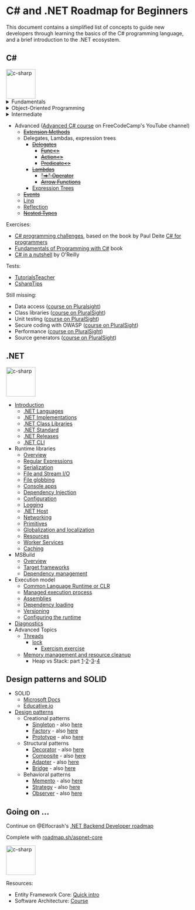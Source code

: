 # C# and .NET Roadmap for Beginners

This document contains a simplified list of concepts to guide new developers through learning the basics of the C# programming language, and a brief introduction to the .NET ecosystem.

## C#

<img title="c-sharp" alt="c-sharp" src="https://cdn.jsdelivr.net/npm/@programming-languages-logos/csharp@0.0.0/csharp_256x256.png" width=80px>

<details>
<summary>Fundamentals</summary>

- ~~Learn the Fundamentals~~
  - ~~[Basic Syntax](https://docs.microsoft.com/en-us/dotnet/csharp/tour-of-csharp/tutorials/hello-world)~~
  - ~~[Variables](https://docs.microsoft.com/en-us/dotnet/csharp/language-reference/language-specification/variables) and [Data Types](https://docs.microsoft.com/en-us/dotnet/csharp/language-reference/builtin-types/built-in-types)~~
    - ~~[String](https://docs.microsoft.com/en-us/dotnet/csharp/language-reference/builtin-types/reference-types)~~
    - ~~[Int](https://docs.microsoft.com/en-us/dotnet/csharp/language-reference/builtin-types/integral-numeric-types)~~
    - ~~[Boolean](https://docs.microsoft.com/en-us/dotnet/csharp/language-reference/builtin-types/bool)~~
    - ~~[Float/Double/Decimal](https://docs.microsoft.com/en-us/dotnet/csharp/language-reference/builtin-types/floating-point-numeric-types)~~
    - ~~[Var](https://docs.microsoft.com/en-us/dotnet/csharp/fundamentals/types/anonymous-types)~~
  - ~~[Conditionals](https://docs.microsoft.com/en-us/dotnet/csharp/language-reference/statements/selection-statements)~~
  - ~~[Methods](https://docs.microsoft.com/en-us/dotnet/csharp/methods)~~
  - ~~[Collections](https://docs.microsoft.com/en-us/dotnet/csharp/programming-guide/concepts/collections)~~
    - ~~[List](https://docs.microsoft.com/en-us/dotnet/api/system.collections.generic.list-1)~~
    - ~~[Dictionary](https://docs.microsoft.com/en-us/dotnet/api/system.collections.generic.dictionary-2)~~
    - ~~[Array](https://docs.microsoft.com/en-us/dotnet/csharp/programming-guide/arrays/)~~
  - ~~[Loops](https://docs.microsoft.com/en-us/dotnet/csharp/language-reference/statements/iteration-statements)~~
  - ~~[Namespaces](https://docs.microsoft.com/en-us/dotnet/csharp/fundamentals/types/namespaces)~~
  - ~~[Using directives](https://docs.microsoft.com/en-us/dotnet/csharp/language-reference/keywords/using-directive)~~
  - ~~[String Interpolation](https://docs.microsoft.com/en-us/dotnet/csharp/language-reference/tokens/interpolated)~~
</details>

<details>
<summary>Object-Oriented Programming</summary>

- ~~Object-Oriented Programming~~
  - ~~Three Pillars~~
    - ~~[Encapsulation](https://docs.microsoft.com/en-us/dotnet/csharp/fundamentals/object-oriented/)~~
      - ~~[Classes](https://docs.microsoft.com/en-us/dotnet/csharp/fundamentals/types/classes)~~
      - ~~[Structs](https://docs.microsoft.com/en-us/dotnet/csharp/language-reference/builtin-types/struct)~~
      - ~~[Records](https://docs.microsoft.com/en-us/dotnet/csharp/fundamentals/types/records)~~
    - ~~[Inheritance](https://docs.microsoft.com/en-us/dotnet/csharp/fundamentals/object-oriented/inheritance)~~
      - ~~[Interfaces](https://docs.microsoft.com/en-us/dotnet/csharp/fundamentals/types/interfaces)~~
      - ~~[Abstract classes](https://docs.microsoft.com/en-us/dotnet/csharp/language-reference/keywords/abstract)~~
    - ~~[Polymorphism](https://docs.microsoft.com/en-us/dotnet/csharp/fundamentals/object-oriented/polymorphism)~~
      - ~~[Virtual](https://docs.microsoft.com/en-us/dotnet/csharp/language-reference/keywords/virtual)~~
      - ~~[Override](https://docs.microsoft.com/en-us/dotnet/csharp/language-reference/keywords/override)~~
      - ~~[Using Base Classes](https://docs.microsoft.com/en-us/dotnet/csharp/language-reference/keywords/base)~~
  - ~~[Access Modifiers](https://docs.microsoft.com/en-us/dotnet/csharp/programming-guide/classes-and-structs/access-modifiers)~~
    - ~~[Public](https://docs.microsoft.com/en-us/dotnet/csharp/language-reference/keywords/public)~~
    - ~~[Private](https://docs.microsoft.com/en-us/dotnet/csharp/language-reference/keywords/private)~~
    - ~~[Internal](https://docs.microsoft.com/en-us/dotnet/csharp/language-reference/keywords/internal)~~
    - ~~[Protected](https://docs.microsoft.com/en-us/dotnet/csharp/language-reference/keywords/protected)~~
</details>

<details>
<summary>Intermediate</summary>

- ~~Intermediate~~
  - ~~[Enums](https://docs.microsoft.com/en-us/dotnet/csharp/language-reference/builtin-types/enum)~~
  - ~~[Object and Collection initializers](https://docs.microsoft.com/en-us/dotnet/csharp/programming-guide/classes-and-structs/object-and-collection-initializers)~~
  - ~~[Asynchronous Programming](https://learn.microsoft.com/en-us/dotnet/csharp/asynchronous-programming/)~~
    - ~~[Asynchronous programming scenarios](https://docs.microsoft.com/en-us/dotnet/csharp/programming-guide/concepts/async/)~~
    - ~~[Async](https://docs.microsoft.com/en-us/dotnet/csharp/language-reference/keywords/async)~~
    - ~~[Await](https://docs.microsoft.com/en-us/dotnet/csharp/language-reference/operators/await)~~
    - ~~[Tasks](https://docs.microsoft.com/en-us/dotnet/csharp/programming-guide/concepts/async/)~~
  - ~~[Exception Handling](https://docs.microsoft.com/en-us/dotnet/csharp/fundamentals/exceptions/exception-handling)~~
  - ~~[Generics](https://docs.microsoft.com/en-us/dotnet/csharp/fundamentals/types/generics)~~
  - ~~Immutability~~
    - ~~[Readonly](https://docs.microsoft.com/en-us/dotnet/csharp/language-reference/keywords/readonly)~~
    - ~~[Const](https://docs.microsoft.com/en-us/dotnet/csharp/language-reference/keywords/const)~~
  - ~~[Static](https://docs.microsoft.com/en-us/dotnet/csharp/language-reference/keywords/static)~~
  - ~~[Tuples](https://learn.microsoft.com/en-us/dotnet/csharp/language-reference/builtin-types/value-tuples)~~
  - ~~[Nullability](https://learn.microsoft.com/en-us/dotnet/csharp/nullable-references)~~
    - [tutorial](https://learn.microsoft.com/en-us/dotnet/csharp/tutorials/nullable-reference-types)
  - ~~[Casting](https://learn.microsoft.com/en-us/dotnet/csharp/programming-guide/types/casting-and-type-conversions)~~
  - ~~[Overflow](https://learn.microsoft.com/en-us/dotnet/csharp/language-reference/statements/checked-and-unchecked)~~
  - ~~[Discards](https://learn.microsoft.com/en-us/dotnet/csharp/fundamentals/functional/discards)~~
</details>

- Advanced ([Advanced C# course](https://www.youtube.com/watch?v=YT8s-90oDC0) on FreeCodeCamp's YouTube channel)
  - ~~[Extension Methods](https://learn.microsoft.com/en-us/dotnet/csharp/programming-guide/classes-and-structs/extension-methods)~~
  - Delegates, Lambdas, expression trees
    - ~~[Delegates](https://learn.microsoft.com/en-us/dotnet/csharp/programming-guide/delegates/)~~
      - ~~[Func<>](https://learn.microsoft.com/en-us/dotnet/api/system.func-2?view=net-7.0)~~
      - ~~[Action<>](https://learn.microsoft.com/it-it/dotnet/api/system.action-1?view=net-7.0)~~
      - ~~[Predicate<>](https://learn.microsoft.com/it-it/dotnet/api/system.predicate-1?view=net-7.0)~~
    - ~~[Lambdas](https://docs.microsoft.com/en-us/dotnet/csharp/language-reference/operators/lambda-expressions)~~
      - ~~["=>" Operator](https://docs.microsoft.com/en-us/dotnet/csharp/language-reference/operators/lambda-operator)~~
      - ~~[Arrow Functions](https://docs.microsoft.com/en-us/dotnet/csharp/language-reference/operators/lambda-expressions)~~
    - [Expression Trees](https://learn.microsoft.com/en-us/dotnet/csharp/advanced-topics/expression-trees/)
  - ~~[Events](https://learn.microsoft.com/en-us/dotnet/csharp/programming-guide/events/)~~
  - [Linq](https://docs.microsoft.com/en-us/dotnet/csharp/linq/)
  - [Reflection](https://learn.microsoft.com/en-us/dotnet/csharp/advanced-topics/reflection-and-attributes/)
  - ~~[Nested Types](https://learn.microsoft.com/en-us/dotnet/csharp/programming-guide/classes-and-structs/nested-types)~~

Exercises:

* [C# programming challenges](https://youtube.com/playlist?list=PLvQSG8B7sh6n0Xeuoe_SJf7RNmeI4Mfay&si=fLxrg1Dd-_69OOJQ), based on the book by Paul Deite [C# for programmers](http://www.cherrycreekeducation.com/bbk/b/Prentice_Hall_Csharp_6_for_Programmers_6th_Edition_0134596323.pdf)
* [Fundamentals of Programming with C#](https://www.introprogramming.info/wp-content/uploads/2013/07/Books/CSharpEn/Fundamentals-of-Computer-Programming-with-CSharp-Nakov-eBook-v2013.pdf) book
* [C# in a nutshell](https://dl.ebooksworld.ir/books/CSharp.10.in.a.Nutshell.Joseph.Albahari.OReilly.9781098121952.EBooksWorld.ir.pdf) by O'Reilly

Tests:

* [TutorialsTeacher](https://www.tutorialsteacher.com/online-test/csharp-test)
* [CsharpTips](http://csharp.tips/quiz/tests)

Still missing:

* Data access ([course on Pluralsight](https://app.pluralsight.com/library/courses/c-sharp-10-data-access-fundamentals/table-of-contents))
* Class libraries ([course on PluralSight](https://app.pluralsight.com/library/courses/40fb6e08-6fe1-4f65-b1e6-8b60e617f649))
* Unit testing ([course on PluralSight](https://app.pluralsight.com/library/courses/c-sharp-10-unit-testing/table-of-contents))
* Secure coding with OWASP ([course on PluralSight](https://app.pluralsight.com/library/courses/c-sharp-10-owasp-secure-coding/table-of-contents))
* Performance ([course on PluralSight](https://app.pluralsight.com/library/courses/c-sharp-10-performance-playbook/table-of-contents))
* Source generators ([course on PluralSight](https://app.pluralsight.com/library/courses/c-sharp-10-developing-source-generators/table-of-contents))

## .NET

<img title="c-sharp" alt="c-sharp" src="https://upload.wikimedia.org/wikipedia/commons/0/0e/Microsoft_.NET_logo.png" width=80px>

- [Introduction](https://learn.microsoft.com/en-us/dotnet/core/introduction)
  - [.NET Languages](https://learn.microsoft.com/en-us/dotnet/fundamentals/languages)
  - [.NET Implementations](https://learn.microsoft.com/en-us/dotnet/fundamentals/implementations)
  - [.NET Class Libraries](https://learn.microsoft.com/en-us/dotnet/standard/class-libraries)
  - [.NET Standard](https://learn.microsoft.com/en-us/dotnet/standard/net-standard?tabs=net-standard-1-0)
  - [.NET Releases](https://learn.microsoft.com/en-us/dotnet/core/releases-and-support)
  - [.NET CLI](https://learn.microsoft.com/en-us/dotnet/core/tools/)
- Runtime libraries
  - [Overview](https://learn.microsoft.com/en-us/dotnet/standard/runtime-libraries-overview)
  - [Regular Expressions](https://learn.microsoft.com/en-us/dotnet/standard/base-types/regular-expressions)
  - [Serialization](https://learn.microsoft.com/en-us/dotnet/standard/serialization/)	
  - [File and Stream I/O](https://learn.microsoft.com/en-us/dotnet/standard/io/)
  - [File globbing](https://learn.microsoft.com/en-us/dotnet/core/extensions/file-globbing)
  - [Console apps](https://learn.microsoft.com/en-us/dotnet/standard/building-console-apps)
  - [Dependency Injection](https://learn.microsoft.com/en-us/dotnet/core/extensions/dependency-injection)
  - [Configuration](https://learn.microsoft.com/en-us/dotnet/core/extensions/configuration)
  - [Logging](https://learn.microsoft.com/en-us/dotnet/core/extensions/logging?tabs=command-line)
  - [.NET Host](https://learn.microsoft.com/en-us/dotnet/core/extensions/generic-host)
  - [Networking](https://learn.microsoft.com/en-us/dotnet/fundamentals/networking/overview)
  - [Primitives](https://learn.microsoft.com/en-us/dotnet/core/extensions/primitives)
  - [Globalization and localization](https://learn.microsoft.com/en-us/dotnet/core/extensions/globalization-and-localization)
  - [Resources](https://learn.microsoft.com/en-us/dotnet/core/extensions/resources)
  - [Worker Services](https://learn.microsoft.com/en-us/dotnet/core/extensions/workers?pivots=dotnet-7-0)
  - [Caching](https://learn.microsoft.com/en-us/dotnet/core/extensions/caching)  
- MSBuild
  - [Overview](https://learn.microsoft.com/en-us/dotnet/core/project-sdk/overview)
  - [Target frameworks](https://learn.microsoft.com/en-us/dotnet/standard/frameworks)
  - [Dependency management](https://learn.microsoft.com/en-us/dotnet/core/tools/dependencies)
- Execution model
  - [Common Language Runtime or CLR](https://learn.microsoft.com/en-us/dotnet/standard/clr)
  - [Managed execution process](https://learn.microsoft.com/en-us/dotnet/standard/managed-execution-process)
  - [Assemblies](https://learn.microsoft.com/en-us/dotnet/standard/assembly/)
  - [Dependency loading](https://learn.microsoft.com/en-us/dotnet/core/dependency-loading/overview)
  - [Versioning](https://learn.microsoft.com/en-us/dotnet/core/versions/)
  - [Configuring the runtime](https://learn.microsoft.com/en-us/dotnet/core/runtime-config/)
- [Diagnostics](https://learn.microsoft.com/en-us/dotnet/core/diagnostics/)
- Advanced Topics
  - [Threads](https://learn.microsoft.com/en-us/dotnet/standard/threading/managed-threading-basics)
    - [lock](https://learn.microsoft.com/vi-vn/dotnet/csharp/language-reference/statements/lock)
       - [Exercism exercise](https://exercism.org/tracks/csharp/exercises/bank-account/dig_deeper)
  - [Memory management and resource cleanup](https://learn.microsoft.com/en-us/dotnet/standard/garbage-collection/unmanaged)
    - Heap vs Stack: part [1](https://www.c-sharpcorner.com/article/C-Sharp-heaping-vs-stacking-in-net-part-i)-[2](https://www.c-sharpcorner.com/article/C-Sharp-heaping-vs-stacking-in-net-part-ii)-[3](https://www.c-sharpcorner.com/article/C-Sharp-heaping-vs-stacking-in-net-part-iii)-[4](https://www.c-sharpcorner.com/article/C-Sharp-heaping-vs-stacking-in-net-part-iv)

## Design patterns and SOLID

- SOLID
  - [Microsoft Docs](https://learn.microsoft.com/en-us/archive/msdn-magazine/2014/may/csharp-best-practices-dangers-of-violating-solid-principles-in-csharp)
  - [Educative.io](https://www.educative.io/blog/solid-principles-oop-c-sharp)
- [Design patterns](https://refactoring.guru/design-patterns/csharp)
  - Creational patterns
    - [Singleton](https://refactoring.guru/design-patterns/singleton) - also [here](https://www.c-sharpcorner.com/UploadFile/dacca2/design-pattern-for-beginner-part-1-singleton-design-patt/)
    - [Factory](https://refactoring.guru/design-patterns/factory-method) - also [here](https://www.c-sharpcorner.com/UploadFile/dacca2/design-pattern-for-beginner-part-2-factory-design-pattern/)
    - [Prototype](https://refactoring.guru/design-patterns/prototype) - also [here](https://www.c-sharpcorner.com/UploadFile/dacca2/design-pattern-for-beginner-part-3-prototype-design-patter/)
  - Structural patterns
    - [Decorator](https://refactoring.guru/design-patterns/decorator) - also [here](https://www.c-sharpcorner.com/UploadFile/dacca2/design-pattern-for-beginners-part-4-decorator-design-patt/)
    - [Composite](https://refactoring.guru/design-patterns/composite) - also [here](https://www.c-sharpcorner.com/UploadFile/dacca2/design-pattern-for-beginner-part-5-composite-design-patter/)
    - [Adapter](https://refactoring.guru/design-patterns/adapter) - also [here](https://www.c-sharpcorner.com/UploadFile/dacca2/design-pattern-for-beginners-part-6-adaptor-design-patter/)
    - [Bridge](https://refactoring.guru/design-patterns/bridge) - also [here](https://www.c-sharpcorner.com/UploadFile/dacca2/design-pattern-for-beginner-bridge-design-pattern/)
  - Behavioral patterns
    - [Memento](https://refactoring.guru/design-patterns/memento) - also [here](https://www.c-sharpcorner.com/UploadFile/dacca2/design-pattern-for-beginner-part-8-memento-design-patter/)
    - [Strategy](https://refactoring.guru/design-patterns/strategy) - also [here](https://www.c-sharpcorner.com/UploadFile/dacca2/design-pattern-for-beginner-part-9-strategy-design-pattern/)
    - [Observer](https://refactoring.guru/design-patterns/observer) - also [here](https://www.c-sharpcorner.com/UploadFile/dacca2/design-pattern-for-beginner-part-10-observer-design-patter/)

## Going on ...

Continue on @Elfocrash's [.NET Backend Developer roadmap](https://github.com/Elfocrash/.NET-Backend-Developer-Roadmap)

Complete with [roadmap.sh/aspnet-core](https://roadmap.sh/aspnet-core)

<img title="c-sharp" alt="c-sharp" src="https://ardalis.com/static/2bcf8d1ec45106e529bb3a6176467a31/c5cb2/aspnetcore-logo.png" width=80px>

Resources:

* Entity Framework Core: [Quick intro](https://www.youtube.com/watch?v=ugD2jTrfYOM&list=PLSaC38UUAW8StulproK1zUn70CvOhZ1Kw)
* Software Architecture: [Course](https://dometrain.com/course/getting-started-solution-architecture/)
